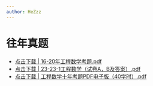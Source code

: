 ```yaml
---
author: HeZzz
---
```


# 往年真题

- [点击下载 | 16-20年工程数学考题.pdf](https://cs-speedrun.github.io/documents/%E5%B7%A5%E7%A8%8B%E6%95%B0%E5%AD%A6/%E5%BE%80%E5%B9%B4%E7%9C%9F%E9%A2%98/16-20%E5%B9%B4%E5%B7%A5%E7%A8%8B%E6%95%B0%E5%AD%A6%E8%80%83%E9%A2%98.pdf)
- [点击下载 | 23-23-1工程数学（试卷A，B及答案）.pdf](https://cs-speedrun.github.io/documents/%E5%B7%A5%E7%A8%8B%E6%95%B0%E5%AD%A6/%E5%BE%80%E5%B9%B4%E7%9C%9F%E9%A2%98/23-23-1%E5%B7%A5%E7%A8%8B%E6%95%B0%E5%AD%A6%EF%BC%88%E8%AF%95%E5%8D%B7A%EF%BC%8CB%E5%8F%8A%E7%AD%94%E6%A1%88%EF%BC%89.pdf)
- [点击下载 | 工程数学十年考题PDF电子版（40学时）.pdf](https://cs-speedrun.github.io/documents/%E5%B7%A5%E7%A8%8B%E6%95%B0%E5%AD%A6/%E5%BE%80%E5%B9%B4%E7%9C%9F%E9%A2%98/%E5%B7%A5%E7%A8%8B%E6%95%B0%E5%AD%A6%E5%8D%81%E5%B9%B4%E8%80%83%E9%A2%98PDF%E7%94%B5%E5%AD%90%E7%89%88%EF%BC%8840%E5%AD%A6%E6%97%B6%EF%BC%89.pdf)